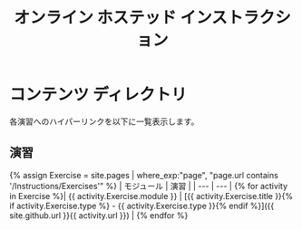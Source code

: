 ﻿---
title: オンライン ホステッド インストラクション
permalink: index.html
layout: home
---

# コンテンツ ディレクトリ

各演習へのハイパーリンクを以下に一覧表示します。

## 演習

{% assign Exercise = site.pages | where_exp:"page", "page.url contains '/Instructions/Exercises'" %}
| モジュール | 演習 |
| --- | --- | 
{% for activity in Exercise %}| {{ activity.Exercise.module }} | [{{ activity.Exercise.title }}{% if activity.Exercise.type %} - {{ activity.Exercise.type }}{% endif %}]({{ site.github.url }}{{ activity.url }}) |
{% endfor %}

